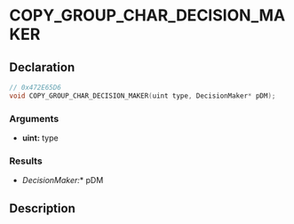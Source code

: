 # COPY_GROUP_CHAR_DECISION_MAKER

## Declaration
```cpp
// 0x472E65D6
void COPY_GROUP_CHAR_DECISION_MAKER(uint type, DecisionMaker* pDM);
```

### Arguments
- **uint:** type

### Results
- **DecisionMaker*:** pDM

## Description

